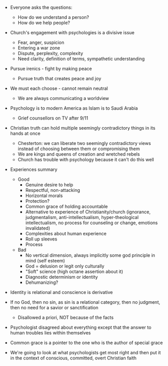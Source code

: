 * Everyone asks the questions:
  * How do we understand a person?
  * How do we help people?
* Church's engagement with psychologies is a divisive issue
  * Fear, anger, suspicion
  * Entering a war zone
  * Dispute, perplexity, complexity
  * Need clarity, definition of terms, sympathetic understanding
* Pursue irenics - fight by making peace
  * Pursue truth that creates peace and joy
* We must each choose - cannot remain neutral
  * We are always communicating a worldview

* Psychology is to modern America as Islam is to Saudi Arabia
  * Grief counsellors on TV after 9/11

* Christian truth can hold multiple seemingly contradictory things in its hands at once
  * Chesterton: we can liberate two seemingly contradictory views instead of choosing between them or compromising them
  * We are kings and queens of creation and wretched rebels
  * Church has trouble with psychology because it can't do this well

* Experiences summary
  * Good
    * Genuine desire to help
    * Respectful, non-attacking
    * Horizontal morals
    * Protection?
    * Common grace of holding accountable
    * Alternative to experience of Christianity/church (ignorance, judgmentalism, anti-intellectualism, hyper-theological intellectualism, no process for counseling or change, emotions invalidated)
    * Complexities about human experience
    * Roll up sleeves
    * Process
  * Bad
    * No vertical dimension, always implicitly some god principle in mind (self esteem)
    * God = delusion or legit only culturally
    * "Soft" science (high octane assertion about it)
    * Diagnostic determinism or identity
    * Dehumanizing?

* Identity is relational and conscience is derivative

* If no God, then no sin, as sin is a relational category, then no judgment, then no need for a savior or sanctification
  * Disallowed a priori, NOT because of the facts

* Psychologist disagreed about everything except that the answer to human troubles lies within themselves

* Common grace is a pointer to the one who is the author of special grace

* We're going to look at what psychologists get most right and then put it in the context of conscious, committed, overt Christian faith
